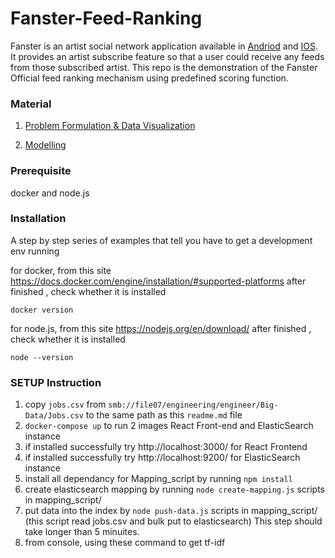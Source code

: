 # Fanster-Feed-Ranking
Fanster is an artist social network application available in [Andriod](https://play.google.com/store/apps/details?id=th.co.mfec.fanster&hl=en) and [IOS](https://itunes.apple.com/th/app/fanster/id1054879272?mt=8). It provides an artist subscribe feature so that a user could receive any feeds from those subscribed artist. This repo is the demonstration of the Fanster Official feed ranking mechanism using predefined scoring function.

### Material
1. [Problem Formulation & Data Visualization](https://docs.google.com/presentation/d/1zCAxsJyzu1wjjVhvS0w4izHDLrn1CbkhPRsexisvyjA/edit#slide=id.g1fe027b789_0_7)

2. [Modelling](https://docs.google.com/presentation/d/1qhYOCGalQ21DjDm46Pg3KwdZ2aYBiJvMRF2o0e0gV-M/edit?usp=drive_web)


### Prerequisite

docker and node.js

### Installation

A step by step series of examples that tell you have to get a development env running

for docker, from this site https://docs.docker.com/engine/installation/#supported-platforms after finished , check whether it is installed

```
docker version
```

for node.js, from this site https://nodejs.org/en/download/ after finished , check whether it is installed

```
node --version
```

### SETUP Instruction

1. copy `jobs.csv` from <code>smb://file07/engineering/engineer/Big-Data/Jobs.csv</code> to the same path as this `readme.md` file
2. `docker-compose up` to run 2 images React Front-end and ElasticSearch instance
3. if installed successfully try http://localhost:3000/ for React Frontend
4. if installed successfully try http://localhost:9200/ for ElasticSearch instance
5. install all dependancy for Mapping_script by running `npm install`
6. create elasticsearch mapping by running `node create-mapping.js` scripts in mapping_script/ 
7. put data into the index by `node push-data.js` scripts in mapping_script/ (this script read jobs.csv and bulk put to elasticsearch) This step should take longer than 5 minuites. 
8. from console, using these command to get tf-idf 



